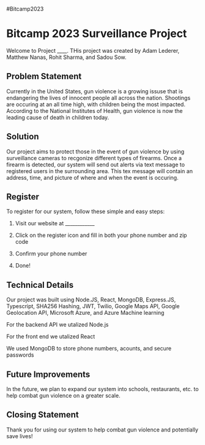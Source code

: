 #Bitcamp2023

<h1>Bitcamp 2023 Surveillance Project</h1>

Welcome to Project ____. THis project was created by Adam Lederer, Matthew Nanas, Rohit Sharma, and Sadou Sow.

<h2> Problem Statement</h2>

Currently in the United States, gun violence is a growing issuse that is endangering the lives of innocent people all across the nation. Shootings are occuring at an all time high, with children being the most impacted. According to the National Institutes of Health, gun violence is now the leading cause of death in children today.

<h2> Solution </h2>

Our project aims to protect those in the event of gun violence by using surveillance cameras to recgonize different types of firearms. Once a firearm is detected, our system will send out alerts via text message to registered users in the surrounding area. This tex message will contain an address, time, and picture of where and when the event is occuring.

<h2> Register </h2>

To register for our system, follow these simple and easy steps:

1) Visit our website at ____________

2) Click on the register icon and fill in both your phone number and zip code

3) Confirm your phone number 

4) Done!

<h2> Technical Details </h2>

Our project was built using Node.JS, React, MongoDB, Express.JS, Typescript, SHA256 Hashing, JWT, Twilio, Google Maps API, Google Geolocation API, Microsoft Azure, and Azure Machine learning

For the backend API we utalized Node.js

For the front end we utalized React

We used MongoDB to store phone numbers, acounts, and secure passwords

<h2> Future Improvements </h2>

In the future, we plan to expand our system into schools, restaurants, etc. to help combat gun violence on a greater scale.

<h2> Closing Statement </h2>

Thank you for using our system to help combat gun violence and potentially save lives!


